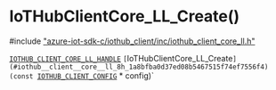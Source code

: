 # IoTHubClientCore_LL_Create()

\#include ["azure-iot-sdk-c/iothub_client/inc/iothub_client_core_ll.h"](../iot-c-ref-iothub-client-core-ll-h.md)  

[`IOTHUB_CLIENT_CORE_LL_HANDLE`](#iothub__client__core__ll_8h_1ad22c09a66c46ae2f464825eb7acd72d8) `[`IoTHubClientCore_LL_Create`](#iothub__client__core__ll_8h_1a8bfba0d37ed08b5467515f74ef7556f4)(const `[`IOTHUB_CLIENT_CONFIG`](#struct_i_o_t_h_u_b___c_l_i_e_n_t___c_o_n_f_i_g) * config)`


